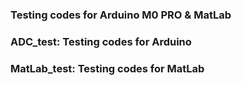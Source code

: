 ### Testing codes for Arduino M0 PRO & MatLab


### ADC_test: Testing codes for Arduino

### MatLab_test: Testing codes for MatLab